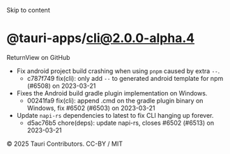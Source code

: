 Skip to content
# @tauri-apps/cli@2.0.0-alpha.4
ReturnView on GitHub
  * Fix android project build crashing when using `pnpm` caused by extra `--`. 
    * c787f749 fix(cli): only add `--` to generated android template for npm (#6508) on 2023-03-21
  * Fixes the Android build gradle plugin implementation on Windows. 
    * 00241fa9 fix(cli): append .cmd on the gradle plugin binary on Windows, fix #6502 (#6503) on 2023-03-21
  * Update `napi-rs` dependencies to latest to fix CLI hanging up forever. 
    * d5ac76b5 chore(deps): update napi-rs, closes #6502 (#6513) on 2023-03-21


© 2025 Tauri Contributors. CC-BY / MIT
